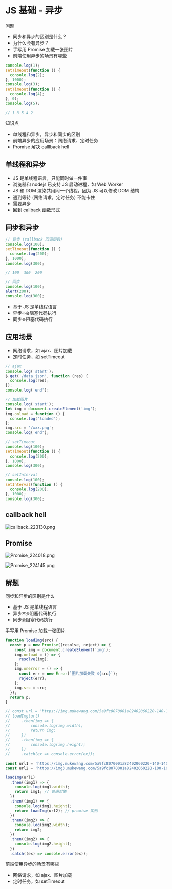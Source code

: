 # JS 基础 - 异步

问题

- 同步和异步的区别是什么？
- 为什么会有异步？
- 手写用 Promise 加载一张图片
- 前端使用异步的场景有哪些

```js
console.log(1);
setTimeout(function () {
  console.log(2);
}, 1000);
console.log(3);
setTimeout(function () {
  console.log(4);
}, 0);
console.log(5);

// 1 3 5 4 2
```

知识点

- 单线程和异步，异步和同步的区别
- 前端异步的应用场景：网络请求、定时任务
- Promise 解决 calllback hell

## 单线程和异步

- JS 是单线程语言，只能同时做一件事
- 浏览器和 nodejs 已支持 JS 启动进程，如 Web Worker
- JS 和 DOM 渲染共用同一个线程，因为 JS 可以修改 DOM 结构
- 遇到等待 (网络请求，定时任务) 不能卡住
- 需要异步
- 回到 callback 函数形式

## 同步和异步

```js
// 异步 (callback 回调函数)
console.log(100);
setTimeout(function () {
  console.log(200);
}, 1000);
console.log(300);

// 100  300  200
```

```js
// 同步
console.log(100);
alert(200);
console.log(300);
```

- 基于 JS 是单线程语言
- 异步`不会`阻塞代码执行
- 同步`会`阻塞代码执行

## 应用场景

- 网络请求，如 ajax、图片加载
- 定时任务，如 setTimeout

```js
// ajax
console.log('start');
$.get('/data.json', function (res) {
  console.log(res);
});
console.log('end');
```

```js
// 加载图片
console.log('start');
let img = document.createElement('img');
img.onload = function () {
  console.log('loaded');
};
img.src = '/xxx.png';
console.log('end');
```

```js
// setTimeout
console.log(100);
setTimeout(function () {
  console.log(200);
}, 1000);
console.log(300);
```

```js
// setInterval
console.log(100);
setInterval(function () {
  console.log(200);
}, 1000);
console.log(300);
```

## callback hell

![callback_223130.png](./img/callback_223130.png)

## Promise

![Promise_224018.png](./img/Promise_224018.png)

![Promise_224145.png](./img/Promise_224145.png)

## 解题

同步和异步的区别是什么

- 基于 JS 是单线程语言
- 异步`不会`阻塞代码执行
- 同步`会`阻塞代码执行

手写用 Promise 加载一张图片

```js
function loadImg(src) {
  const p = new Promise((resolve, reject) => {
    const img = document.createElement('img');
    img.onload = () => {
      resolve(img);
    };
    img.onerror = () => {
      const err = new Error(`图片加载失败 ${src}`);
      reject(err);
    };
    img.src = src;
  });
  return p;
}

// const url = 'https://img.mukewang.com/5a9fc8070001a82402060220-140-140.jpg';
// loadImg(url)
//     .then(img => {
//         console.log(img.width);
//         return img;
//     })
//     .then(img => {
//         console.log(img.height);
//     })
//     .catch(ex => console.error(ex));

const url1 = 'https://img.mukewang.com/5a9fc8070001a82402060220-140-140.jpg';
const url2 = 'https://img3.mukewang.com/5a9fc8070001a82402060220-100-100.jpg';

loadImg(url1)
  .then((img1) => {
    console.log(img1.width);
    return img1; // 普通对象
  })
  .then((img1) => {
    console.log(img1.height);
    return loadImg(url2); // promise 实例
  })
  .then((img2) => {
    console.log(img2.width);
    return img2;
  })
  .then((img2) => {
    console.log(img2.height);
  })
  .catch((ex) => console.error(ex));
```

前端使用异步的场景有哪些

- 网络请求，如 ajax、图片加载
- 定时任务，如 setTimeout
